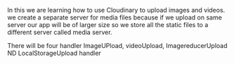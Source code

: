In this we are learning how to use Cloudinary to upload images and videos.
we create a separate server for media files because if we upload on same server our app will be of larger size 
so we store all the static files to a different server called media server.

There will be four handler ImageUPload, videoUpload, ImagereducerUpload ND LocalStorageUpload handler
